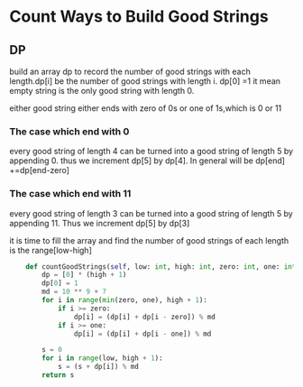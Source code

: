 # Count Ways to Build Good Strings

## DP

build an array dp to record the number of good strings with each length.dp[i] be the number of good strings with length i. dp[0] =1 it mean empty string is the only good string with length 0.

either good string either ends with zero of 0s or one of 1s,which is 0 or 11

### The case which end with 0

every good string of length 4 can be turned into a good string of length 5 by appending 0. thus we increment dp[5] by dp[4]. In general will be dp[end] +=dp[end-zero]

### The case which end with 11

every good string of length 3 can be turned into a good string of length 5 by appending 11. Thus we increment dp[5] by dp[3]

it is time to fill the array and find the number of good strings of each length is the range[low-high]

```Python
    def countGoodStrings(self, low: int, high: int, zero: int, one: int) -> int:
        dp = [0] * (high + 1)
        dp[0] = 1
        md = 10 ** 9 + 7
        for i in range(min(zero, one), high + 1):
            if i >= zero:
                dp[i] = (dp[i] + dp[i - zero]) % md
            if i >= one:
                dp[i] = (dp[i] + dp[i - one]) % md

        s = 0
        for i in range(low, high + 1):
            s = (s + dp[i]) % md
        return s
```
